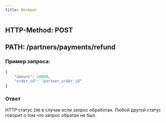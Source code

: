 ```yaml
---
title: Возврат
---
```


## HTTP-Method: POST
## PATH: /partners/payments/refund

### Пример запроса:

```javascript
{
    "amount": 10000,
    "order_id": "partner_order_id"
}

```

### Ответ
HTTP статус `200` в случае если запрос обработан. Любой другой статус говорит о том что запрос обратан не был.
